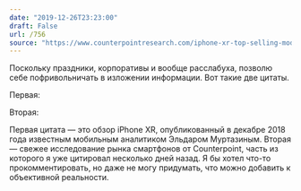 ```yaml
---
date: "2019-12-26T23:23:00"
draft: False
url: /756
source: "https://www.counterpointresearch.com/iphone-xr-top-selling-model-globally-q3-2019/"
---
```


Поскольку праздники, корпоративы и вообще расслабуха, позволю себе пофривольничать в изложении информации.
Вот такие две цитаты.

Первая:


Вторая:


Первая цитата — это обзор iPhone XR, опубликованный в декабре 2018 года известным мобильным аналитиком Эльдаром Муртазиным. Вторая — свежее исследование рынка смартфонов от Counterpoint, часть из которого я уже цитировал несколько дней назад. Я бы хотел что-то прокомментировать, но даже не могу придумать, что можно добавить к объективной реальности.
